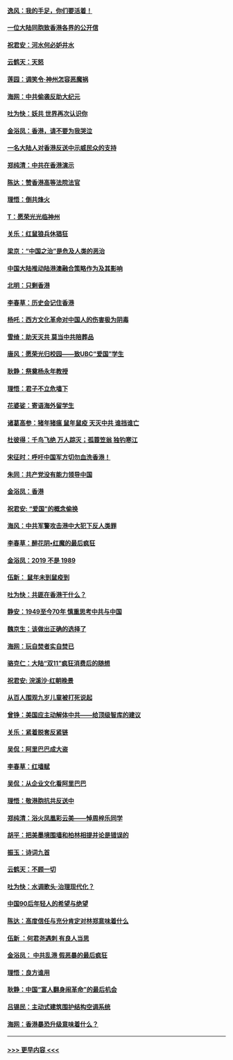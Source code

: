 #### [逸风：我的手足，你们要活着！](../pages/nsc993/n11676352.md?t=11241744) 
#### [一位大陆同胞致香港各界的公开信](../pages/nsc993/n11675761.md?t=11241744) 
#### [祝君安：河水何必妒井水](../pages/nsc993/n11675746.md?t=11241744) 
#### [云鹤天：天怒](../pages/nsc993/n11675718.md?t=11241744) 
#### [莲园：调笑令‧神州怎容恶魔祸](../pages/nsc993/n11675648.md?t=11241744) 
#### [海网：中共偷袭反助大纪元](../pages/nsc993/n11673515.md?t=11241744) 
#### [吐为快：妖共 世界再次认识你](../pages/nsc993/n11673506.md?t=11241744) 
#### [金浴凤：香港，请不要为我哭泣](../pages/nsc993/n11673248.md?t=11241744) 
#### [一名大陆人对香港反送中示威民众的支持](../pages/nsc993/n11672615.md?t=11241744) 
#### [郑纯清：中共在香港演示](../pages/nsc993/n11670539.md?t=11241744) 
#### [陈达：赞香港高等法院法官](../pages/nsc993/n11669542.md?t=11241744) 
#### [理悟：倒共烽火](../pages/nsc993/n11668844.md?t=11241744) 
#### [T：愿荣光光临神州](../pages/nsc993/n11668421.md?t=11241744) 
#### [关乐：红鼠狼兵休猖狂](../pages/nsc993/n11668378.md?t=11241744) 
#### [梁京：“中国之治”是危及人类的恶治](../pages/nsc993/n11668328.md?t=11241744) 
#### [中国大陆推动陆港澳融合策略作为及其影响](../pages/nsc993/n11668157.md?t=11241744) 
#### [北明：只剩香港](../pages/nsc993/n11668002.md?t=11241744) 
#### [李春草：历史会记住香港](../pages/nsc993/n11667927.md?t=11241744) 
#### [杨吒：西方文化革命对中国人的伤害极为阴毒](../pages/nsc993/n11664521.md?t=11241744) 
#### [雪绮：助天灭共 莫当中共陪葬品](../pages/nsc993/n11662650.md?t=11241744) 
#### [唐风：愿荣光归校园——致UBC“爱国”学生](../pages/nsc993/n11662194.md?t=11241744) 
#### [耿静：祭奠杨永年教授](../pages/nsc993/n11662514.md?t=11241744) 
#### [理悟：君子不立危墙下](../pages/nsc993/n11662172.md?t=11241744) 
#### [花婆娑：寄语海外留学生](../pages/nsc993/n11662121.md?t=11241744) 
#### [诸葛高参：猪年猪瘟 鼠年鼠疫 天灭中共 谁挡谁亡](../pages/nsc993/n11661980.md?t=11241744) 
#### [杜彼得：千鸟飞绝 万人踪灭；孤蓑笠翁 独钓寒江](../pages/nsc993/n11661170.md?t=11241744) 
#### [宋征时：呼吁中国军方切勿血洗香港！](../pages/nsc993/n11415318.md?t=11241744) 
#### [朱同：共产党没有能力领导中国](../pages/nsc993/n11660421.md?t=11241744) 
#### [金浴凤：香港](../pages/nsc993/n11660419.md?t=11241744) 
#### [祝君安: “爱国”的概念偷换](../pages/nsc993/n11659706.md?t=11241744) 
#### [海风：中共军警攻击港中大犯下反人类罪](../pages/nsc993/n11659632.md?t=11241744) 
#### [李春草：醉花阴•红魔的最后疯狂](../pages/nsc993/n11659287.md?t=11241744) 
#### [金浴凤：2019 不是 1989](../pages/nsc993/n11657663.md?t=11241744) 
#### [伍新： 鼠年未到鼠疫到](../pages/nsc993/n11655098.md?t=11241744) 
#### [吐为快：共匪在香港干什么？](../pages/nsc993/n11654891.md?t=11241744) 
#### [静安：1949至今70年 慎重思考中共与中国](../pages/nsc993/n11651244.md?t=11241744) 
#### [魏京生：该做出正确的选择了](../pages/nsc993/n11653084.md?t=11241744) 
#### [海网：玩自焚者实自焚已](../pages/nsc993/n11652423.md?t=11241744) 
#### [骆克仁：大陆“双11”疯狂消费后的随想](../pages/nsc993/n11652305.md?t=11241744) 
#### [祝君安: 浣溪沙·红朝晚景](../pages/nsc993/n11652258.md?t=11241744) 
#### [从百人围观九岁儿童被打死说起](../pages/nsc993/n11651030.md?t=11241744) 
#### [曾铮：美国应主动解体中共——给顶级智库的建议](../pages/nsc993/n11649888.md?t=11241744) 
#### [关乐：紧着脱套反紧链](../pages/nsc993/n11649069.md?t=11241744) 
#### [吴侃：阿里巴巴成大盗](../pages/nsc993/n11645523.md?t=11241744) 
#### [李春草：红墙赋](../pages/nsc993/n11646389.md?t=11241744) 
#### [吴侃：从企业文化看阿里巴巴](../pages/nsc993/n11645476.md?t=11241744) 
#### [理悟：敬港胞抗共反送中](../pages/nsc993/n11645466.md?t=11241744) 
#### [郑纯清：浴火凤凰彩云美——悼周梓乐同学](../pages/nsc993/n11645155.md?t=11241744) 
#### [胡平：把美墨境围墙和柏林相提并论是错误的](../pages/nsc993/n11645134.md?t=11241744) 
#### [振玉：诗词九首](../pages/nsc993/n11644081.md?t=11241744) 
#### [云鹤天：不顾一切](../pages/nsc993/n11643508.md?t=11241744) 
#### [吐为快：水调歌头·治理现代化？](../pages/nsc993/n11643485.md?t=11241744) 
#### [中国90后年轻人的希望与绝望](../pages/nsc993/n11642317.md?t=11241744) 
#### [陈达：高度信任与充分肯定对林郑意味着什么](../pages/nsc993/n11641441.md?t=11241744) 
#### [伍新 ：何君尧遇刺 有良人当思](../pages/nsc993/n11641503.md?t=11241744) 
#### [金浴凤： 中共乱港  假恶暴的最后疯狂](../pages/nsc993/n11641495.md?t=11241744) 
#### [理悟：良方谁用](../pages/nsc993/n11641463.md?t=11241744) 
#### [耿静：中国“富人翻身闹革命”的最后机会](../pages/nsc993/n11640655.md?t=11241744) 
#### [吕锡民：主动式建筑围护结构空调系统](../pages/nsc993/n11640168.md?t=11241744) 
#### [海网：香港暴恐升级意味着什么？](../pages/nsc993/n11635904.md?t=11241744) 

----
#### [ >>> 更早内容 <<< ](../indexes/nsc993-earlier.md)
